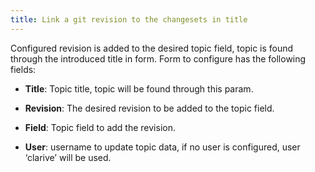 ```yaml
---
title: Link a git revision to the changesets in title    
---
```


Configured revision is added to the desired topic field, topic is found through 
the introduced title in form. Form to configure has the following fields:   

* **Title**: Topic title, topic will be found through this param.    

* **Revision**: The desired revision to be added to the topic field.    

* **Field**: Topic field to add the revision.    

* **User**: username to update topic data, if no user is configured, user ‘clarive’ will be used.    

